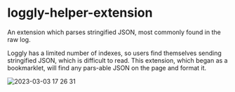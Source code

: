 # loggly-helper-extension

An extension which parses stringified JSON, most commonly found in the raw log.

Loggly has a limited number of indexes, so users find themselves sending stringified JSON, which is difficult to read. This extension, which began as a bookmarklet, will find any pars-able JSON on the page and format it.

![2023-03-03 17 26 31](https://user-images.githubusercontent.com/1683528/222868210-7806d390-61e0-44c6-864a-86b70f3c1641.gif)
